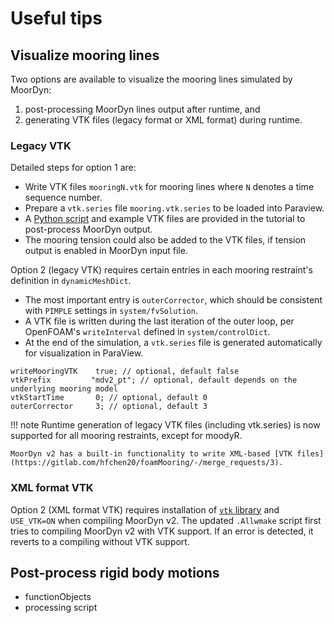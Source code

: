 # Useful tips

## Visualize mooring lines
Two options are available to visualize the mooring lines simulated by MoorDyn: 

1. post-processing MoorDyn lines output after runtime, and 
2. generating VTK files (legacy format or XML format) during runtime. 

### Legacy VTK
Detailed steps for option 1 are:

- Write VTK files `mooringN.vtk` for mooring lines where `N` denotes a time sequence number.
- Prepare a `vtk.series` file `mooring.vtk.series` to be loaded into Paraview.
- A [Python script](https://gitlab.com/hfchen20/foamMooring/-/blob/master/tutorial/visualize_moorings_in_paraview/postMoorDyn_VTK.py) and example VTK files are provided in the tutorial to post-process MoorDyn output.
- The mooring tension could also be added to the VTK files, if tension output is enabled in MoorDyn input file.

Option 2 (legacy VTK) requires certain entries in each mooring restraint's definition in `dynamicMeshDict`.

- The most important entry is `outerCorrector`, which should be consistent with `PIMPLE` settings in `system/fvSolution`.
- A VTK file is written during the last iteration of the outer loop, per OpenFOAM's `writeInterval` defined in `system/controlDict`.
- At the end of the simulation, a `vtk.series` file is generated automatically for visualization in ParaView.

```
writeMooringVTK    true; // optional, default false
vtkPrefix         "mdv2_pt"; // optional, default depends on the underlying mooring model
vtkStartTime       0; // optional, default 0
outerCorrector     3; // optional, default 3
```

!!! note
    Runtime generation of legacy VTK files (including vtk.series) is now supported for all mooring restraints, except for moodyR.
    
    MoorDyn v2 has a built-in functionality to write XML-based [VTK files](https://gitlab.com/hfchen20/foamMooring/-/merge_requests/3).
    
### XML format VTK

Option 2 (XML format VTK) requires installation of [`vtk` library](https://gitlab.com/hfchen20/foamMooring/-/merge_requests/3) and `USE_VTK=ON` when compiling MoorDyn v2. The updated `.Allwmake` script first tries to compiling MoorDyn v2 with VTK support. If an error is detected, it reverts to a compiling without VTK support.


## Post-process rigid body motions
- functionObjects
- processing script